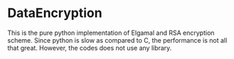 # DataEncryption
This is the pure python implementation of Elgamal and RSA encryption scheme. Since python is slow as compared to C, the performance is not all that great. However, the codes does not use any library.
